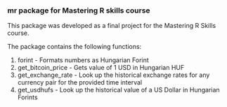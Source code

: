 ### mr package for Mastering R skills course 
This package was developed as a final project for the Mastering R Skills course. 

The package contains the following functions:

1. forint - Formats numbers as Hungarian Forint
2. get_bitcoin_price - Gets value of 1 USD in Hungarian HUF
3. get_exchange_rate - Look up the historical exchange rates for any currency pair for the provided time interval
4. get_usdhufs - Look up the historical value of a US Dollar in Hungarian Forints


